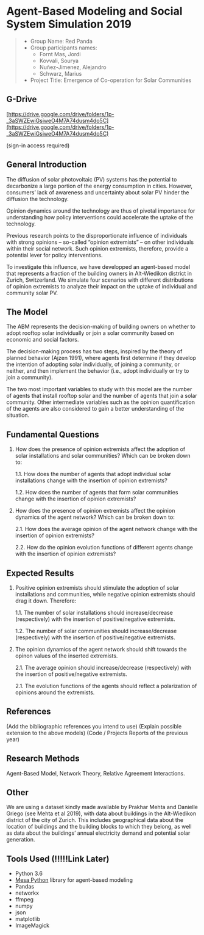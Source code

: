 # Agent-Based Modeling and Social System Simulation 2019

> * Group Name: Red Panda
> * Group participants names: 
>   * Fornt Mas, Jordi
>   * Kovvali, Sourya
>   * Nuñez-Jimenez, Alejandro
>   * Schwarz, Marius
> * Project Title: Emergence of Co-operation for Solar Communities

## <REMOVE> G-Drive

[https://drive.google.com/drive/folders/1p-_3aSWZEwiGsiweO4M7A74dusm4do5C](https://drive.google.com/drive/folders/1p-_3aSWZEwiGsiweO4M7A74dusm4do5C)

(sign-in access required)

## General Introduction

The diffusion of solar photovoltaic (PV) systems has the potential to decarbonize a large portion of the energy consumption in cities. However, consumers’ lack of awareness and uncertainty about solar PV hinder the diffusion the technology.

Opinion dynamics around the technology are thus of pivotal importance for understanding how policy interventions could accelerate the uptake of the technology.

Previous research points to the disproportionate influence of individuals with strong opinions – so-called “opinion extremists” – on other individuals within their social network. Such opinion extremists, therefore, provide a potential lever for policy interventions.

To investigate this influence, we have developped an agent-based model that represents a fraction of the building owners in Alt-Wiedikon district in Zurich, Switzerland. We simulate four scenarios with different distributions of opinion extremists to analyze their impact on the uptake of individual and community solar PV.

## The Model

The ABM represents the decision-making of building owners on whether to adopt rooftop solar individually or join a solar community based on economic and social factors.

The decision-making process has two steps, inspired by the theory of planned behavior (Ajzen 1991), where agents first determine if they develop the intention of adopting solar individually, of joining a community, or neither, and then implement the behavior (i.e., adopt individually or try to join a community).

The two most important variables to study with this model are the number of agents that install rooftop solar and the number of agents that join a solar community. Other intermediate variables such as the opinion quantification of the agents are also considered to gain a better understanding of the situation.

## Fundamental Questions

1. How does the presence of opinion extremists affect the adoption of solar installations and solar communities?
Which can be broken down to:

    1.1. How does the number of agents that adopt individual solar installations change with the insertion of opinion extremists?

    1.2. How does the number of agents that form solar communities change with the insertion of opinion extremists?

2. How does the presence of opinion extremists affect the opinion dynamics of the agent network?
Which can be broken down to:

    2.1. How does the average opinion of the agent network change with the insertion of opinion extremists?

    2.2. How do the opinion evolution functions of different agents change with the insertion of opinion extremists?

## Expected Results

1. Positive opinion extremists should stimulate the adoption of solar installations and communities, while negative opinion extremists should drag it down. Therefore:

    1.1. The number of solar installations should increase/decrease (respectively) with the insertion of positive/negative extremists.

    1.2. The number of solar communities should increase/decrease (respectively) with the insertion of positive/negative extremists.

2. The opinion dynamics of the agent network should shift towards the opinon values of the inserted extremists.

    2.1. The average opinion should increase/decrease (respectively) with the insertion of positive/negative extremists.

    2.1. The evolution functions of the agents should reflect a polarization of opinions around the extremists.

## References

(Add the bibliographic references you intend to use)
(Explain possible extension to the above models)
(Code / Projects Reports of the previous year)

## Research Methods

Agent-Based Model, Network Theory, Relative Agreement Interactions.

## Other

We are using a dataset kindly made available by Prakhar Mehta and Danielle Griego (see Mehta et al 2019), with data about buildings in the Alt-Wiedikon district of the city of Zurich. This includes geographical data about the location of buildings and the building blocks to which they belong, as well as data about the buildings’ annual electricity demand and potential solar generation.

## Tools Used (!!!!!Link Later)

- Python 3.6
- [Mesa Python](https://mesa.readthedocs.io/en/master/) library for agent-based modeling
- Pandas
- networkx
- ffmpeg
- numpy
- json
- matplotlib
- ImageMagick
